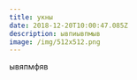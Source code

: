 ```yaml
---
title: укны
date: 2018-12-20T10:00:47.085Z
description: ывпиывпмыв
image: /img/512x512.png
---
```

ывяпмфяв
